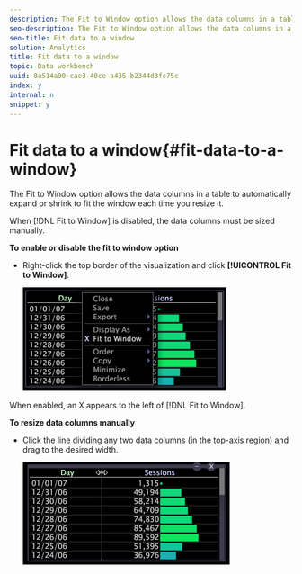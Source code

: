 ```yaml
---
description: The Fit to Window option allows the data columns in a table to automatically expand or shrink to fit the window each time you resize it.
seo-description: The Fit to Window option allows the data columns in a table to automatically expand or shrink to fit the window each time you resize it.
seo-title: Fit data to a window
solution: Analytics
title: Fit data to a window
topic: Data workbench
uuid: 8a514a90-cae3-40ce-a435-b2344d3fc75c
index: y
internal: n
snippet: y
---
```


# Fit data to a window{#fit-data-to-a-window}

The Fit to Window option allows the data columns in a table to automatically expand or shrink to fit the window each time you resize it.

 When [!DNL Fit to Window] is disabled, the data columns must be sized manually.

**To enable or disable the fit to window option**

* Right-click the top border of the visualization and click **[!UICONTROL Fit to Window]**.

  ![](assets/mnu_Table_Fit.png)

When enabled, an X appears to the left of [!DNL Fit to Window].

**To resize data columns manually**

* Click the line dividing any two data columns (in the top-axis region) and drag to the desired width.

  ![](assets/mnu_Table_Resize.png)

